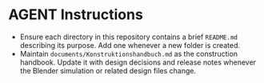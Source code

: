 # AGENT Instructions

- Ensure each directory in this repository contains a brief `README.md` describing its purpose. Add one whenever a new folder is created.
- Maintain `documents/Konstruktionshandbuch.md` as the construction handbook. Update it with design decisions and release notes whenever the Blender simulation or related design files change.
